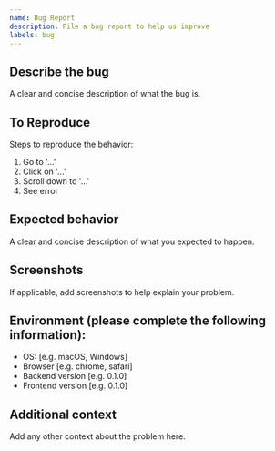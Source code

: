 ```yaml
---
name: Bug Report
description: File a bug report to help us improve
labels: bug
---
```


## Describe the bug
A clear and concise description of what the bug is.

## To Reproduce
Steps to reproduce the behavior:
1. Go to '...'
2. Click on '...'
3. Scroll down to '...'
4. See error

## Expected behavior
A clear and concise description of what you expected to happen.

## Screenshots
If applicable, add screenshots to help explain your problem.

## Environment (please complete the following information):
- OS: [e.g. macOS, Windows]
- Browser [e.g. chrome, safari]
- Backend version [e.g. 0.1.0]
- Frontend version [e.g. 0.1.0]

## Additional context
Add any other context about the problem here.
